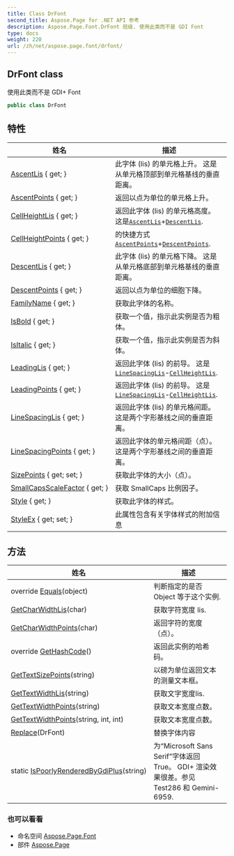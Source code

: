 ```yaml
---
title: Class DrFont
second_title: Aspose.Page for .NET API 参考
description: Aspose.Page.Font.DrFont 班级. 使用此类而不是 GDI Font
type: docs
weight: 220
url: /zh/net/aspose.page.font/drfont/
---
```

## DrFont class

使用此类而不是 GDI+ Font

```csharp
public class DrFont
```

## 特性

| 姓名 | 描述 |
| --- | --- |
| [AscentLis](../../aspose.page.font/drfont/ascentlis/) { get; } | 此字体 (lis) 的单元格上升。 这是从单元格顶部到单元格基线的垂直距离。 |
| [AscentPoints](../../aspose.page.font/drfont/ascentpoints/) { get; } | 返回以点为单位的单元格上升。 |
| [CellHeightLis](../../aspose.page.font/drfont/cellheightlis/) { get; } | 返回此字体 (lis) 的单元格高度。 这是[`AscentLis`](./ascentlis/)+[`DescentLis`](./descentlis/). |
| [CellHeightPoints](../../aspose.page.font/drfont/cellheightpoints/) { get; } | 的快捷方式[`AscentPoints`](./ascentpoints/)+[`DescentPoints`](./descentpoints/). |
| [DescentLis](../../aspose.page.font/drfont/descentlis/) { get; } | 此字体 (lis) 的单元格下降。 这是从单元格底部到单元格基线的垂直距离。 |
| [DescentPoints](../../aspose.page.font/drfont/descentpoints/) { get; } | 返回以点为单位的细胞下降。 |
| [FamilyName](../../aspose.page.font/drfont/familyname/) { get; } | 获取此字体的名称。 |
| [IsBold](../../aspose.page.font/drfont/isbold/) { get; } | 获取一个值，指示此实例是否为粗体。 |
| [IsItalic](../../aspose.page.font/drfont/isitalic/) { get; } | 获取一个值，指示此实例是否为斜体。 |
| [LeadingLis](../../aspose.page.font/drfont/leadinglis/) { get; } | 返回此字体 (lis) 的前导。 这是[`LineSpacingLis`](./linespacinglis/)-[`CellHeightLis`](./cellheightlis/). |
| [LeadingPoints](../../aspose.page.font/drfont/leadingpoints/) { get; } | 返回此字体 (lis) 的前导。 这是[`LineSpacingLis`](./linespacinglis/)-[`CellHeightLis`](./cellheightlis/). |
| [LineSpacingLis](../../aspose.page.font/drfont/linespacinglis/) { get; } | 返回此字体 (lis) 的单元格间距。 这是两个字形基线之间的垂直距离。 |
| [LineSpacingPoints](../../aspose.page.font/drfont/linespacingpoints/) { get; } | 返回此字体的单元格间距（点）。 这是两个字形基线之间的垂直距离。 |
| [SizePoints](../../aspose.page.font/drfont/sizepoints/) { get; set; } | 获取此字体的大小（点）。 |
| [SmallCapsScaleFactor](../../aspose.page.font/drfont/smallcapsscalefactor/) { get; } | 获取 SmallCaps 比例因子。 |
| [Style](../../aspose.page.font/drfont/style/) { get; } | 获取此字体的样式。 |
| [StyleEx](../../aspose.page.font/drfont/styleex/) { get; set; } | 此属性包含有关字体样式的附加信息 |

## 方法

| 姓名 | 描述 |
| --- | --- |
| override [Equals](../../aspose.page.font/drfont/equals/)(object) | 判断指定的是否Object 等于这个实例. |
| [GetCharWidthLis](../../aspose.page.font/drfont/getcharwidthlis/)(char) | 获取字符宽度 lis. |
| [GetCharWidthPoints](../../aspose.page.font/drfont/getcharwidthpoints/)(char) | 返回字符的宽度（点）。 |
| override [GetHashCode](../../aspose.page.font/drfont/gethashcode/)() | 返回此实例的哈希码。 |
| [GetTextSizePoints](../../aspose.page.font/drfont/gettextsizepoints/)(string) | 以磅为单位返回文本的测量文本框。 |
| [GetTextWidthLis](../../aspose.page.font/drfont/gettextwidthlis/)(string) | 获取文字宽度lis. |
| [GetTextWidthPoints](../../aspose.page.font/drfont/gettextwidthpoints/#gettextwidthpoints)(string) | 获取文本宽度点数。 |
| [GetTextWidthPoints](../../aspose.page.font/drfont/gettextwidthpoints/#gettextwidthpoints_1)(string, int, int) | 获取文本宽度点数。 |
| [Replace](../../aspose.page.font/drfont/replace/)(DrFont) | 替换字体内容 |
| static [IsPoorlyRenderedByGdiPlus](../../aspose.page.font/drfont/ispoorlyrenderedbygdiplus/)(string) | 为“Microsoft Sans Serif”字体返回 True。 GDI+ 渲染效果很差。参见 Test286 和 Gemini-6959. |

### 也可以看看

* 命名空间 [Aspose.Page.Font](../../aspose.page.font/)
* 部件 [Aspose.Page](../../)


